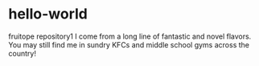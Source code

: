 # hello-world
fruitope repository1
I come from a long line of fantastic and novel flavors. You may still find me in sundry KFCs and middle school gyms across the country!
